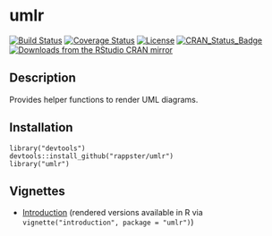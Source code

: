 umlr
======

[![Build Status](https://travis-ci.org/rappster/umlr.png)](https://travis-ci.org/rappster/umlr)
[![Coverage Status](https://img.shields.io/codecov/c/github/rappster/umlr/master.svg)](https://codecov.io/github/rappster/umlr?branch=master)
[![License](https://img.shields.io/badge/license-mit-brightgreen.svg?style=flat)](https://opensource.org/licenses/MIT)
[![CRAN_Status_Badge](http://www.r-pkg.org/badges/version/umlr)](http://cran.r-project.org/package=umlr)
[![Downloads from the RStudio CRAN mirror](http://cranlogs.r-pkg.org/badges/umlr)](http://cran.rstudio.com/package=umlr)

## Description 

Provides helper functions to render UML diagrams.

## Installation

```
library("devtools")
devtools::install_github("rappster/umlr")
library("umlr")
```

## Vignettes

- [Introduction](https://github.com/rappster/umlr/tree/master/vignettes/introduction.Rmd) (rendered versions available in R via `vignette("introduction", package = "umlr")`)
  
